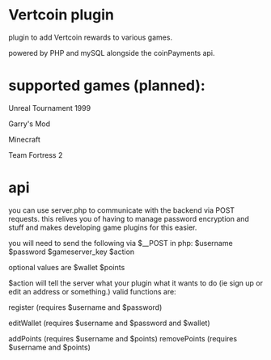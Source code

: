 # Vertcoin plugin
plugin to add Vertcoin rewards to various games.

powered by PHP and mySQL alongside the coinPayments api.
# supported games (planned):
Unreal Tournament 1999

Garry's Mod

Minecraft

Team Fortress 2 
# api
you can use server.php to communicate with the backend via POST requests.
this relives you of having to manage password encryption and stuff and makes developing game plugins for this easier.

you will need to send the following via $__POST in php:
$username
$password
$gameserver_key
$action

optional values are
$wallet
$points

$action will tell the server what your plugin what it wants to do (ie sign up or edit an address or something.)
valid functions are:

register (requires $username and $password)

editWallet (requires $username and $password and $wallet)

addPoints (requires $username and $points)
removePoints (requires $username and $points)
